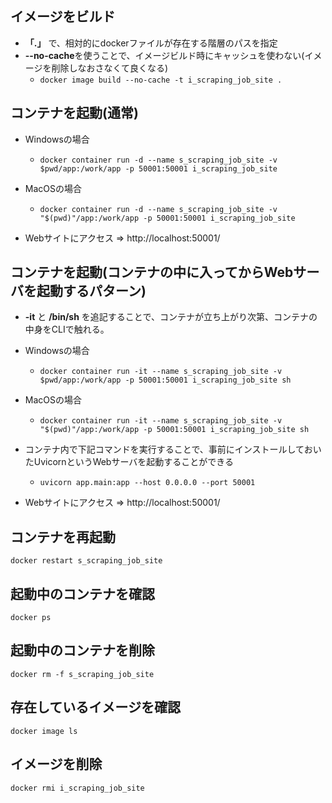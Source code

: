 ## イメージをビルド
- **「.」** で、相対的にdockerファイルが存在する階層のパスを指定
- **--no-cache**を使うことで、イメージビルド時にキャッシュを使わない(イメージを削除しなおさなくて良くなる)
  - `docker image build --no-cache -t i_scraping_job_site .`

## コンテナを起動(通常)
<!-- - `docker container run -d --name s_scraping_job_site -p 50001:50001 i_scraping_job_site` -->
- Windowsの場合
  - `docker container run -d --name s_scraping_job_site -v $pwd/app:/work/app -p 50001:50001 i_scraping_job_site`
- MacOSの場合
  - `docker container run -d --name s_scraping_job_site -v "$(pwd)"/app:/work/app -p 50001:50001 i_scraping_job_site`

- Webサイトにアクセス => http://localhost:50001/

## コンテナを起動(コンテナの中に入ってからWebサーバを起動するパターン)
- **-it** と **/bin/sh** を追記することで、コンテナが立ち上がり次第、コンテナの中身をCLIで触れる。
  <!-- - `docker container run -it --name s_scraping_job_site -p 50001:50001 i_scraping_job_site sh` -->
- Windowsの場合
  - `docker container run -it --name s_scraping_job_site -v $pwd/app:/work/app -p 50001:50001 i_scraping_job_site sh`
- MacOSの場合
  - `docker container run -it --name s_scraping_job_site -v "$(pwd)"/app:/work/app -p 50001:50001 i_scraping_job_site sh`

- コンテナ内で下記コマンドを実行することで、事前にインストールしておいたUvicornというWebサーバを起動することができる
  - `uvicorn app.main:app --host 0.0.0.0 --port 50001`

- Webサイトにアクセス => http://localhost:50001/

## コンテナを再起動
`docker restart s_scraping_job_site`

## 起動中のコンテナを確認
`docker ps`

## 起動中のコンテナを削除
`docker rm -f s_scraping_job_site`

## 存在しているイメージを確認
`docker image ls`

## イメージを削除
`docker rmi i_scraping_job_site`
